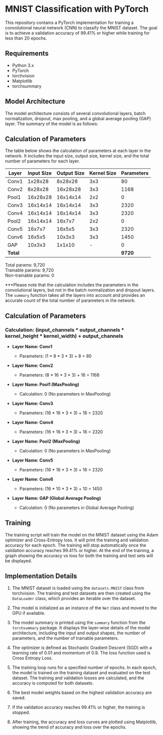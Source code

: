 # MNIST Classification with PyTorch

This repository contains a PyTorch implementation for training a convolutional neural network (CNN) to classify the MNIST dataset. The goal is to achieve a validation accuracy of 99.41% or higher while training for less than 20 epochs.

## Requirements

- Python 3.x
- PyTorch
- torchvision
- Matplotlib
- torchsummary

## Model Architecture

The model architecture consists of several convolutional layers, batch normalization, dropout, max pooling, and a global average pooling (GAP) layer. The summary of the model is as follows:

## Calculation of Parameters

The table below shows the calculation of parameters at each layer in the network. It includes the input size, output size, kernel size, and the total number of parameters for each layer.

| Layer         | Input Size | Output Size | Kernel Size | Parameters |
|---------------|------------|-------------|-------------|------------|
| Conv1         | 1x28x28    | 8x28x28     | 3x3         | 80         |
| Conv2         | 8x28x28    | 16x28x28    | 3x3         | 1168       |
| Pool1         | 16x28x28   | 16x14x14    | 2x2         | 0          |
| Conv3         | 16x14x14   | 16x14x14    | 3x3         | 2320       |
| Conv4         | 16x14x14   | 16x14x14    | 3x3         | 2320       |
| Pool2         | 16x14x14   | 16x7x7      | 2x2         | 0          |
| Conv5         | 16x7x7     | 16x5x5      | 3x3         | 2320       |
| Conv6         | 16x5x5     | 10x3x3      | 3x3         | 1450       |
| GAP           | 10x3x3     | 1x1x10      | -           | 0          |
| **Total**     |            |             |             | **9720**   |

Total params: 9,720  
Trainable params: 9,720  
Non-trainable params: 0


***Please note that the calculation includes the parameters in the convolutional layers, but not in the batch normalization and dropout layers. 
The `summary` function takes all the layers into account and provides an accurate count of the total number of parameters in the network.


## Calculation of Parameters

### Calculation: (input_channels * output_channels * kernel_height * kernel_width) + output_channels

- **Layer Name: Conv1**
  - Parameters: (1 * 8 * 3 * 3) + 8 = 80

- **Layer Name: Conv2**
  - Parameters: (8 * 16 * 3 * 3) + 16 = 1168

- **Layer Name: Pool1 (MaxPooling)**
  - Calculation: 0 (No parameters in MaxPooling)

- **Layer Name: Conv3**
  - Parameters: (16 * 16 * 3 * 3) + 16 = 2320

- **Layer Name: Conv4**
  - Parameters: (16 * 16 * 3 * 3) + 16 = 2320

- **Layer Name: Pool2 (MaxPooling)**
  - Calculation: 0 (No parameters in MaxPooling)

- **Layer Name: Conv5**
  - Parameters: (16 * 16 * 3 * 3) + 16 = 2320

- **Layer Name: Conv6**
  - Parameters: (16 * 10 * 3 * 3) + 10 = 1450

- **Layer Name: GAP (Global Average Pooling)**
  - Calculation: 0 (No parameters in Global Average Pooling)

## Training

The training script will train the model on the MNIST dataset using the Adam optimizer and Cross-Entropy loss. It will print the training and validation accuracy for each epoch. The training will stop automatically once the validation accuracy reaches 99.41% or higher. At the end of the training, a graph showing the accuracy vs loss for both the training and test sets will be displayed.

## Implementation Details

1. The MNIST dataset is loaded using the `datasets.MNIST` class from torchvision. The training and test datasets are then created using the `DataLoader` class, which provides an iterable over the dataset.

2. The model is initialized as an instance of the `Net` class and moved to the GPU if available.

3. The model summary is printed using the `summary` function from the `torchsummary` package. It displays the layer-wise details of the model architecture, including the input and output shapes, the number of parameters, and the number of trainable parameters.

4. The optimizer is defined as Stochastic Gradient Descent (SGD) with a learning rate of 0.01 and momentum of 0.9. The loss function used is Cross Entropy Loss.

5. The training loop runs for a specified number of epochs. In each epoch, the model is trained on the training dataset and evaluated on the test dataset. The training and validation losses are calculated, and the accuracy is computed for both datasets.

6. The best model weights based on the highest validation accuracy are saved.

7. If the validation accuracy reaches 99.41% or higher, the training is stopped.

8. After training, the accuracy and loss curves are plotted using Matplotlib, showing the trend of accuracy and loss over the epochs.

